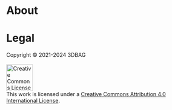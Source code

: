 # About

[//]: # (This index has been adapted from the [original]&#40;https://static.fwrite.org/2023/01/AHN_subunits_GeoTiles.zip&#41;, courtesy)

[//]: # (of the [GeoTiles]&#40;https://weblog.fwrite.org/geotiles/&#41; project, to include only the 1×1.25 km tiles &#40;i.e., the so-called)

[//]: # (*GeoTiles AHN2 subunits* &#40;Fig. 1&#41;&#41; which are available to download from)

[//]: # (its [website]&#40;https://geotiles.citg.tudelft.nl/&#41;.)

[//]: # ()
[//]: # (For more information regarding the GeoTiles tiling schema, please refer to the)

[//]: # (relevant [documentation]&#40;https://weblog.fwrite.org/kaartbladen/&#41;.)

# Legal

Copyright © 2021-2024 3DBAG
<br>
<br>
<a rel="license" href="https://creativecommons.org/licenses/by/4.0/">
<img alt="Creative Commons License" style="border-width:0; height:5em" src="https://mirrors.creativecommons.org/presskit/buttons/88x31/svg/by.svg" />
</a>
<br>
This work is licensed under a <a rel="license" href="https://creativecommons.org/licenses/by/4.0/">Creative Commons
Attribution 4.0 International License</a>.
